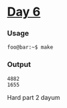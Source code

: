 # [Day 6](https://adventofcode.com/2024/day/6)
### Usage
```
foo@bar:~$ make
```
### Output
```
4882
1655
```

Hard part 2 dayum